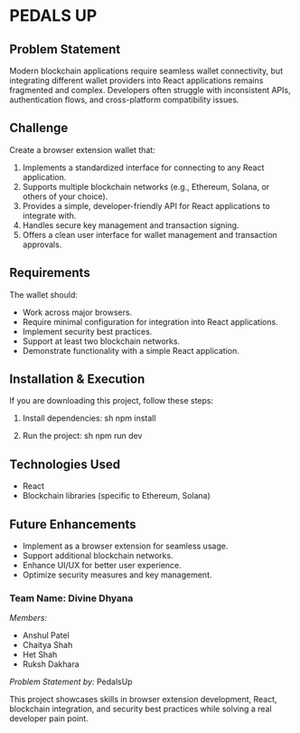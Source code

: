 # PEDALS UP

## Problem Statement

Modern blockchain applications require seamless wallet connectivity, but integrating different wallet providers into React applications remains fragmented and complex. Developers often struggle with inconsistent APIs, authentication flows, and cross-platform compatibility issues.

## Challenge

Create a browser extension wallet that:

1. Implements a standardized interface for connecting to any React application.
2. Supports multiple blockchain networks (e.g., Ethereum, Solana, or others of your choice).
3. Provides a simple, developer-friendly API for React applications to integrate with.
4. Handles secure key management and transaction signing.
5. Offers a clean user interface for wallet management and transaction approvals.

## Requirements

The wallet should:

- Work across major browsers.
- Require minimal configuration for integration into React applications.
- Implement security best practices.
- Support at least two blockchain networks.
- Demonstrate functionality with a simple React application.

## Installation & Execution

If you are downloading this project, follow these steps:

1. Install dependencies:
   sh
   npm install
   
2. Run the project:
   sh
   npm run dev
   

## Technologies Used

- React
- Blockchain libraries (specific to Ethereum, Solana)

## Future Enhancements

- Implement as a browser extension for seamless usage.
- Support additional blockchain networks.
- Enhance UI/UX for better user experience.
- Optimize security measures and key management.



### Team Name: Divine Dhyana

*Members:*

- Anshul Patel
- Chaitya Shah
- Het Shah
- Ruksh Dakhara

*Problem Statement by:* PedalsUp

This project showcases skills in browser extension development, React, blockchain integration, and security best practices while solving a real developer pain point.